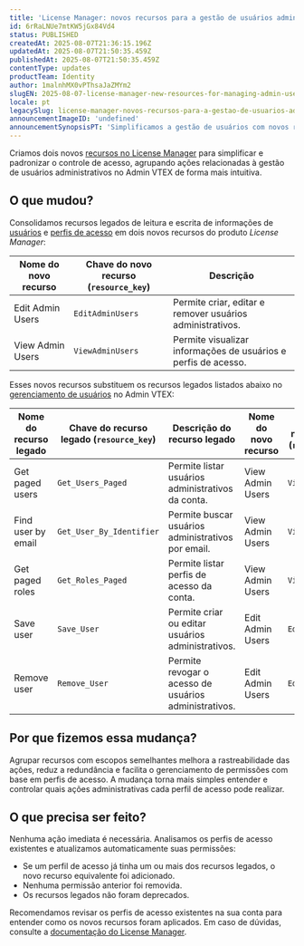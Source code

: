 ```yaml
---
title: 'License Manager: novos recursos para a gestão de usuários administrativos'
id: 6rRaLNUe7mtKW5jGx84Vd4
status: PUBLISHED
createdAt: 2025-08-07T21:36:15.196Z
updatedAt: 2025-08-07T21:50:35.459Z
publishedAt: 2025-08-07T21:50:35.459Z
contentType: updates
productTeam: Identity
author: 1malnhMX0vPThsaJaZMYm2
slugEN: 2025-08-07-license-manager-new-resources-for-managing-admin-users
locale: pt
legacySlug: license-manager-novos-recursos-para-a-gestao-de-usuarios-administrativos
announcementImageID: 'undefined'
announcementSynopsisPT: 'Simplificamos a gestão de usuários com novos recursos no License Manager.'
---
```


Criamos dois novos [recursos no License Manager](https://help.vtex.com/pt/tutorial/recursos-do-license-manager--3q6ztrC8YynQf6rdc6euk3) para simplificar e padronizar o controle de acesso, agrupando ações relacionadas à gestão de usuários administrativos no Admin VTEX de forma mais intuitiva.

## O que mudou?

Consolidamos recursos legados de leitura e escrita de informações de [usuários](https://help.vtex.com/pt/tutorial/gerenciando-usuarios--tutorials_512) e [perfis de acesso](https://help.vtex.com/pt/tutorial/perfis-de-acesso--7HKK5Uau2H6wxE1rH5oRbc) em dois novos recursos do produto *License Manager*:

| Nome do novo recurso | Chave do novo recurso (`resource_key`) | Descrição |
| ----- | ----- | ----- |
| Edit Admin Users | `EditAdminUsers` | Permite criar, editar e remover usuários administrativos. |
| View Admin Users | `ViewAdminUsers` | Permite visualizar informações de usuários e perfis de acesso. |

Esses novos recursos substituem os recursos legados listados abaixo no [gerenciamento de usuários](https://help.vtex.com/pt/tutorial/gerenciando-usuarios--tutorials_512) no Admin VTEX:

| Nome do recurso legado | Chave do recurso legado (`resource_key`) | Descrição do recurso legado | Nome do novo recurso | Chave do novo recurso (`resource_key`) |
| ----- | ----- | ----- | ----- | ----- |
| Get paged users | `Get_Users_Paged` | Permite listar usuários administrativos da conta. | View Admin Users | `ViewAdminUsers` |
| Find user by email | `Get_User_By_Identifier` | Permite buscar usuários administrativos por email. | View Admin Users | `ViewAdminUsers` |
| Get paged roles | `Get_Roles_Paged` | Permite listar perfis de acesso da conta. | View Admin Users | `ViewAdminUsers` |
| Save user | `Save_User` | Permite criar ou editar usuários administrativos. | Edit Admin Users | `EditAdminUsers` |
| Remove user | `Remove_User` | Permite revogar o acesso de usuários administrativos. | Edit Admin Users | `EditAdminUsers` |

## Por que fizemos essa mudança?

Agrupar recursos com escopos semelhantes melhora a rastreabilidade das ações, reduz a redundância e facilita o gerenciamento de permissões com base em perfis de acesso. A mudança torna mais simples entender e controlar quais ações administrativas cada perfil de acesso pode realizar.

## O que precisa ser feito?

Nenhuma ação imediata é necessária. Analisamos os perfis de acesso existentes e atualizamos automaticamente suas permissões:

* Se um perfil de acesso já tinha um ou mais dos recursos legados, o novo recurso equivalente foi adicionado.  
* Nenhuma permissão anterior foi removida.  
* Os recursos legados não foram deprecados.

Recomendamos revisar os perfis de acesso existentes na sua conta para entender como os novos recursos foram aplicados. Em caso de dúvidas, consulte a [documentação do License Manager](https://help.vtex.com/pt/tutorial/recursos-do-license-manager--3q6ztrC8YynQf6rdc6euk3).
